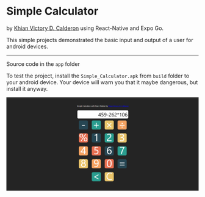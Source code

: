 # Simple Calculator
by [Khian Victory D. Calderon](https://khian.netlify.app/) using React-Native and Expo Go.

This simple projects demonstrated the basic input and output of a user for android devices.

---

Source code in the `app` folder

To test the project, install the `Simple_Calculator.apk` from `build` folder to your android device. Your device will warn you that it maybe dangerous, but install it anyway.

![Project Sample Image](./ReactNativeSimpleCalculator.png)